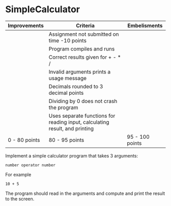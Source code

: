 # SimpleCalculator


|   Improvements    |   Criteria    |   Embelisments    |
| ------------- | ------------- | ------------- |
| | Assignment not submitted on time -10 points | |
| | Program compiles and runs | |
| | Correct results given for + - * /| |
| | Invalid arguments prints a usage message| |
| | Decimals rounded to 3 decimal points| |
| | Dividing by 0 does not crash the program| |
| | Uses separate functions for reading input, calculating result, and printing| |
| 0 - 80 points | 80 - 95 points | 95 - 100 points |

Implement a simple calculator program that takes 3 arguments:

```
number operator number
```

For example

```
10 + 5
```

The program should read in the arguments and compute and print the result to the screen.


